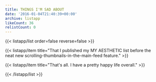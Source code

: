 ```yaml
---
title: THINGS I'M SAD ABOUT
date: '2016-01-04T21:40:39+00:00'
archive: listapp
likeCount: 36
relistCount: 0
---
```


<!--more-->

{{< listapp/list order=false reverse=false >}}

   {{< listapp/item title="That I published my MY AESTHETIC list before the neat new scrolling-thumbnails-in-the-main-feed feature." >}}

   {{< listapp/item title="That's all. I have a pretty happy life overall." >}}

{{< /listapp/list >}}
